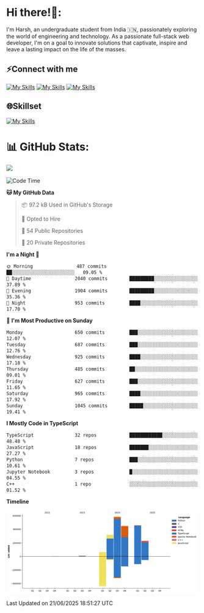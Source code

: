 
# Hi there!👋:
<p> I'm Harsh, an undergraduate student from India 🇮🇳, passionately exploring the world of engineering and technology. As a passionate full-stack web developer, I'm on a goal to innovate solutions that captivate, inspire and leave a lasting impact on the life of the masses. </p>

## ⚡Connect with me

[![My Skills](https://skillicons.dev/icons?i=gmail)](mailto:harshpandey.tech@gmail.com) [![My Skills](https://skillicons.dev/icons?i=linkedin)](https://linkedin.com/in/harsh3dev) [![My Skills](https://skillicons.dev/icons?i=twitter)](https://x.com/harshxai)

## 🌐Skillset
[![My Skills](https://skillicons.dev/icons?i=js,ts,react,nextjs,nodejs,tailwind,mongo,express,postgres,prisma,html,css,docker,aws,cpp,git,vscode,figma)](https://skillicons.dev)


# 📊 GitHub Stats:
![](https://komarev.com/ghpvc/?username=harsh3dev)

<!--START_SECTION:waka-->
![Code Time](http://img.shields.io/badge/Code%20Time-196%20hrs%201%20min-blue)

**🐱 My GitHub Data** 

> 📦 97.2 kB Used in GitHub's Storage 
 > 
> 💼 Opted to Hire
 > 
> 📜 54 Public Repositories 
 > 
> 🔑 20 Private Repositories 
 > 
**I'm a Night 🦉** 

```text
🌞 Morning                487 commits         ██░░░░░░░░░░░░░░░░░░░░░░░   09.05 % 
🌆 Daytime                2040 commits        █████████░░░░░░░░░░░░░░░░   37.89 % 
🌃 Evening                1904 commits        █████████░░░░░░░░░░░░░░░░   35.36 % 
🌙 Night                  953 commits         ████░░░░░░░░░░░░░░░░░░░░░   17.70 % 
```
📅 **I'm Most Productive on Sunday** 

```text
Monday                   650 commits         ███░░░░░░░░░░░░░░░░░░░░░░   12.07 % 
Tuesday                  687 commits         ███░░░░░░░░░░░░░░░░░░░░░░   12.76 % 
Wednesday                925 commits         ████░░░░░░░░░░░░░░░░░░░░░   17.18 % 
Thursday                 485 commits         ██░░░░░░░░░░░░░░░░░░░░░░░   09.01 % 
Friday                   627 commits         ███░░░░░░░░░░░░░░░░░░░░░░   11.65 % 
Saturday                 965 commits         ████░░░░░░░░░░░░░░░░░░░░░   17.92 % 
Sunday                   1045 commits        █████░░░░░░░░░░░░░░░░░░░░   19.41 % 
```


**I Mostly Code in TypeScript** 

```text
TypeScript               32 repos            ████████████░░░░░░░░░░░░░   48.48 % 
JavaScript               18 repos            ███████░░░░░░░░░░░░░░░░░░   27.27 % 
Python                   7 repos             ███░░░░░░░░░░░░░░░░░░░░░░   10.61 % 
Jupyter Notebook         3 repos             █░░░░░░░░░░░░░░░░░░░░░░░░   04.55 % 
C++                      1 repo              ░░░░░░░░░░░░░░░░░░░░░░░░░   01.52 % 
```



**Timeline**

![Lines of Code chart](https://raw.githubusercontent.com/harsh3dev/harsh3dev/main/assets/bar_graph.png)


 Last Updated on 21/06/2025 18:51:27 UTC
<!--END_SECTION:waka-->

